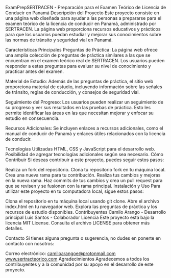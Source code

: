 ExamPrepSERTRACEN - Preparación para el Examen Teórico de Licencia de Conducir en Panamá
Descripción del Proyecto
Este proyecto consiste en una página web diseñada para ayudar a las personas a prepararse para el examen teórico de la licencia de conducir en Panamá, administrado por SERTRACEN. La página web proporciona recursos educativos y prácticos para que los usuarios puedan estudiar y mejorar sus conocimientos sobre las normas de tránsito y seguridad vial en Panamá.

Características Principales
Preguntas de Práctica: La página web ofrece una amplia colección de preguntas de práctica similares a las que se encuentran en el examen teórico real de SERTRACEN. Los usuarios pueden responder a estas preguntas para evaluar su nivel de conocimiento y practicar antes del examen.

Material de Estudio: Además de las preguntas de práctica, el sitio web proporciona material de estudio, incluyendo información sobre las señales de tránsito, reglas de conducción, y consejos de seguridad vial.

Seguimiento del Progreso: Los usuarios pueden realizar un seguimiento de su progreso y ver sus resultados en las pruebas de práctica. Esto les permite identificar las áreas en las que necesitan mejorar y enfocar su estudio en consecuencia.

Recursos Adicionales: Se incluyen enlaces a recursos adicionales, como el manual de conducir de Panamá y enlaces útiles relacionados con la licencia de conducir.

Tecnologías Utilizadas
HTML, CSS y JavaScript para el desarrollo web.
Posibilidad de agregar tecnologías adicionales según sea necesario.
Cómo Contribuir
Si deseas contribuir a este proyecto, puedes seguir estos pasos:

Realiza un fork del repositorio.
Clona tu repositorio fork en tu máquina local.
Crea una nueva rama para tu contribución.
Realiza tus cambios y mejoras en la nueva rama.
Haz commits de tus cambios y crea un pull request para que se revisen y se fusionen con la rama principal.
Instalación y Uso
Para utilizar este proyecto en tu computadora local, sigue estos pasos:

Clona el repositorio en tu máquina local usando git clone.
Abre el archivo index.html en tu navegador web.
Explora las preguntas de práctica y los recursos de estudio disponibles.
Contribuyentes
Camilo Arango - Desarrollo principal
Luis Santos - Colaborador
Licencia
Este proyecto está bajo la licencia MIT License. Consulta el archivo LICENSE para obtener más detalles.

Contacto
Si tienes alguna pregunta o sugerencia, no dudes en ponerte en contacto con nosotros:

Correo electrónico: camiloarangoe@protonmail.com
www.sertracteorico.com
Agradecimientos
Agradecemos a todos los contribuyentes y a la comunidad por su apoyo en el desarrollo de este proyecto.
